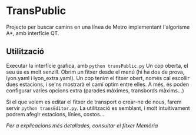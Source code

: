 TransPublic
===========

Projecte per buscar camins en una línea de Metro implementant l'algorisme A*, amb interfície QT.

Utilització
-----------

Executar la interfície grafica, amb `python transPublic.py`
Un cop oberta, el seu ús es molt senzill. Obrim un fitxer desde el menú (hi ha dos de prova, lyon.yaml i lyon_extra.yaml).
Un cop tenim el fitxer obert, només cal escollir dues estacions, i se'ns mostrarà el camí optim entre elles.
A més, és poden configurar varies opcions extra (parades màximes, transbords màxims...)

Si el que volem es editar el fitxer de transport o crear-ne de nous, farem servir `python transEditor.py`.
La utilització es semblant, i molt intuitivament podrem afegir estacions, línies, costos...

*Per a explicacions més detallades, consultar el fitxer Memòria*

